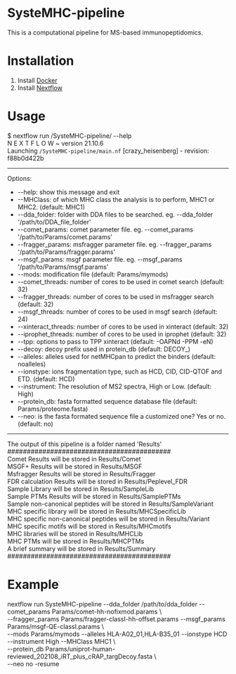 # SysteMHC-pipeline
This is a  computational pipeline for MS-based immunopeptidomics. 

# Installation
1. Install [Docker](https://docs.docker.com/get-docker/)
2. Install [Nextflow](https://www.nextflow.io/docs/latest/getstarted.html#installation)

# Usage
$ nextflow run /SysteMHC-pipeline/ --help  
N E X T F L O W  ~  version 21.10.6  
Launching `/SysteMHC-pipeline/main.nf` [crazy_heisenberg] - revision: f88b0d422b  

-----------------------------------------
Options:
*  --help:          show this message and exit
*  --MHClass:       of which MHC class the analysis is to perform, MHC1 or MHC2. (default: MHC1)
*  --dda_folder:    folder with DDA files to be searched. eg. --dda_folder '/path/to/DDA_file_folder' 
*  --comet_params:  comet parameter file. eg. --comet_params '/path/to/Params/comet.params' 
*  --fragger_params:  msfragger parameter file. eg. --fragger_params '/path/to/Params/fragger.params'
*  --msgf_params:  msgf parameter file. eg. --msgf_params '/path/to/Params/msgf.params'
*  --mods:  modification file (default: Params/mymods)
*  --comet_threads: number of cores to be used in comet search (default: 32)
*  --fragger_threads: number of cores to be used in msfragger search (default: 32)
*  --msgf_threads: number of cores to be used in msgf search (default: 24)
*  --xinteract_threads: number of cores to be used in xinteract (default: 32)
*  --iprophet_threads: number of cores to be used in iprophet (default: 32)
*  --tpp:           options to pass to TPP xinteract (default: -OAPNd -PPM -eN)
*  --decoy:         decoy prefix used in protein_db (default: DECOY_)
*  --alleles:         alleles used for netMHCpan to predict the binders (default: noalleles)
*  --ionstype:         ions fragmentation type, such as HCD, CID, CID-QTOF and ETD.  (default: HCD)
*  --instrument:       The resolution of MS2 spectra, High or Low.   (default: High)
*  --protein_db:    fasta formatted sequence database file (default: Params/proteome.fasta)
*  --neo:       is the fasta formated sequence file a customized one? Yes or no. (default: no)
------------------------------------------

The output of this pipeline is a folder named 'Results'  
##########################################  
Comet Results will be stored in Results/Comet  
MSGF+ Results will be stored in Results/MSGF  
Msfragger Results will be stored in Results/Fragger  
FDR calculation Results will be stored in Results/Peplevel_FDR  
Sample Library will be stored in Results/SampleLib  
Sample PTMs Results will be stored in Results/SamplePTMs  
Sample non-canonical peptides will be stored in Results/SampleVariant  
MHC specific library will be stored in Results/MHCSpecificLib  
MHC specific non-canonical peptides will be stored in Results/Variant  
MHC specific motifs will be stored in Results/MHCmotifs  
MHC libraries will be stored in Results/MHCLib  
MHC PTMs will be stored in Results/MHCPTMs  
A brief summary will be stored in Results/Summary  
##########################################  

# Example
nextflow run SysteMHC-pipeline --dda_folder /path/to/dda_folder --comet_params Params/comet-hh-nofixmod.params \  
--fragger_params Params/fragger-classI-hh-offset.params --msgf_params Params/msgf-QE-classI.params \  
--mods Params/mymods --alleles HLA-A02_01,HLA-B35_01 --ionstype HCD --instrument High --MHClass MHC1 \  
--protein_db Params/uniprot-human-reviewed_202108_iRT_plus_cRAP_targDecoy.fasta \   
--neo no -resume  

